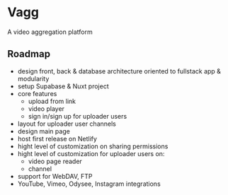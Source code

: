 # Vagg
A video aggregation platform

## Roadmap
- design front, back & database architecture oriented to fullstack app & modularity
- setup Supabase & Nuxt project
- core features
  - upload from link
  - video player
  - sign in/sign up for uploader users
- layout for uploader user channels
- design main page
- host first release on Netlify
- hight level of customization on sharing permissions
- hight level of customization for uploader users on:
  - video page reader
  - channel
- support for WebDAV, FTP
- YouTube, Vimeo, Odysee, Instagram integrations
